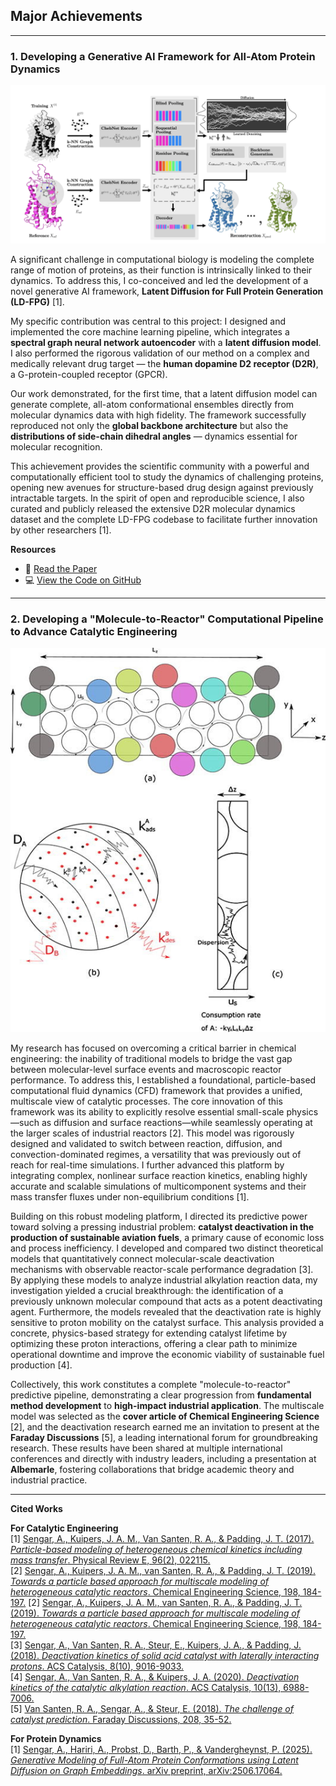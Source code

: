 ## Major Achievements

---

### 1. Developing a Generative AI Framework for All-Atom Protein Dynamics

![LD-FPG Figure](/images/LDFPG.png)

A significant challenge in computational biology is modeling the complete range of motion of proteins, as their function is intrinsically linked to their dynamics. To address this, I co-conceived and led the development of a novel generative AI framework, **Latent Diffusion for Full Protein Generation (LD-FPG)** [1].  

My specific contribution was central to this project: I designed and implemented the core machine learning pipeline, which integrates a **spectral graph neural network autoencoder** with a **latent diffusion model**. I also performed the rigorous validation of our method on a complex and medically relevant drug target — the **human dopamine D2 receptor (D2R)**, a G-protein-coupled receptor (GPCR).

Our work demonstrated, for the first time, that a latent diffusion model can generate complete, all-atom conformational ensembles directly from molecular dynamics data with high fidelity. The framework successfully reproduced not only the **global backbone architecture** but also the **distributions of side-chain dihedral angles** — dynamics essential for molecular recognition.

This achievement provides the scientific community with a powerful and computationally efficient tool to study the dynamics of challenging proteins, opening new avenues for structure-based drug design against previously intractable targets. In the spirit of open and reproducible science, I also curated and publicly released the extensive D2R molecular dynamics dataset and the complete LD-FPG codebase to facilitate further innovation by other researchers [1].

**Resources**  
- 📄 [Read the Paper](https://doi.org/10.48550/arXiv.2506.17064)  
- 💻 [View the Code on GitHub](https://github.com/adityasengar/LD-FPG/tree/main)  

---

### 2. Developing a "Molecule-to-Reactor" Computational Pipeline to Advance Catalytic Engineering

![Multiscale Catalyst Modeling](/images/reactor.jpg)

My research has focused on overcoming a critical barrier in chemical engineering: the inability of traditional models to bridge the vast gap between molecular-level surface events and macroscopic reactor performance. To address this, I established a foundational, particle-based computational fluid dynamics (CFD) framework that provides a unified, multiscale view of catalytic processes. The core innovation of this framework was its ability to explicitly resolve essential small-scale physics—such as diffusion and surface reactions—while seamlessly operating at the larger scales of industrial reactors [2]. This model was rigorously designed and validated to switch between reaction, diffusion, and convection-dominated regimes, a versatility that was previously out of reach for real-time simulations. I further advanced this platform by integrating complex, nonlinear surface reaction kinetics, enabling highly accurate and scalable simulations of multicomponent systems and their mass transfer fluxes under non-equilibrium conditions [1].

Building on this robust modeling platform, I directed its predictive power toward solving a pressing industrial problem: **catalyst deactivation in the production of sustainable aviation fuels**, a primary cause of economic loss and process inefficiency. I developed and compared two distinct theoretical models that quantitatively connect molecular-scale deactivation mechanisms with observable reactor-scale performance degradation [3]. By applying these models to analyze industrial alkylation reaction data, my investigation yielded a crucial breakthrough: the identification of a previously unknown molecular compound that acts as a potent deactivating agent. Furthermore, the models revealed that the deactivation rate is highly sensitive to proton mobility on the catalyst surface. This analysis provided a concrete, physics-based strategy for extending catalyst lifetime by optimizing these proton interactions, offering a clear path to minimize operational downtime and improve the economic viability of sustainable fuel production [4].

Collectively, this work constitutes a complete "molecule-to-reactor" predictive pipeline, demonstrating a clear progression from **fundamental method development** to **high-impact industrial application**. The multiscale model was selected as the **cover article of Chemical Engineering Science** [2], and the deactivation research earned me an invitation to present at the **Faraday Discussions** [5], a leading international forum for groundbreaking research. These results have been shared at multiple international conferences and directly with industry leaders, including a presentation at **Albemarle**, fostering collaborations that bridge academic theory and industrial practice.

---

**Cited Works**  

**For Catalytic Engineering**  
[1] [Sengar, A., Kuipers, J. A. M., Van Santen, R. A., & Padding, J. T. (2017). *Particle-based modeling of heterogeneous chemical kinetics including mass transfer*. Physical Review E, 96(2), 022115.](https://doi.org/10.1103/PhysRevE.96.022115)  
[2] [Sengar, A., Kuipers, J. A. M., van Santen, R. A., & Padding, J. T. (2019). *Towards a particle based approach for multiscale modeling of heterogeneous catalytic reactors*. Chemical Engineering Science, 198, 184-197.](https://www.sciencedirect.com/science/article/pii/S0009250918307607)
[2] [Sengar, A., Kuipers, J. A. M., van Santen, R. A., & Padding, J. T. (2019). *Towards a particle based approach for multiscale modeling of heterogeneous catalytic reactors*. Chemical Engineering Science, 198, 184-197.]()  
[3] [Sengar, A., Van Santen, R. A., Steur, E., Kuipers, J. A., & Padding, J. (2018). *Deactivation kinetics of solid acid catalyst with laterally interacting protons*. ACS Catalysis, 8(10), 9016-9033.](https://doi.org/10.1021/acscatal.8b02163)  
[4] [Sengar, A., Van Santen, R. A., & Kuipers, J. A. (2020). *Deactivation kinetics of the catalytic alkylation reaction*. ACS Catalysis, 10(13), 6988-7006.](https://doi.org/10.1021/acscatal.0c00767)  
[5] [Van Santen, R. A., Sengar, A., & Steur, E. (2018). *The challenge of catalyst prediction*. Faraday Discussions, 208, 35-52.](https://doi.org/10.1039/C7FD00208E)  

**For Protein Dynamics**  
[1] [Sengar, A., Hariri, A., Probst, D., Barth, P., & Vandergheynst, P. (2025). *Generative Modeling of Full-Atom Protein Conformations using Latent Diffusion on Graph Embeddings*. arXiv preprint, arXiv:2506.17064.](https://doi.org/10.48550/arXiv.2506.17064)
